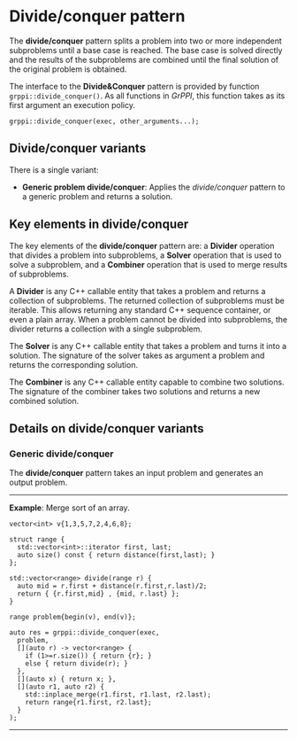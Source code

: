 # Divide/conquer pattern

The **divide/conquer** pattern splits a problem into two or more independent
subproblems until a base case is reached. The base case is solved directly and
the results of the subproblems are combined until the final solution of the
original problem is obtained.

The interface to the **Divide&Conquer** pattern is provided by function
`grppi::divide_conquer()`. As all functions in *GrPPI*, this function takes as
its first argument an execution policy.

~~~{.cpp}
grppi::divide_conquer(exec, other_arguments...);
~~~

## Divide/conquer variants

There is a single variant:

* **Generic problem  divide/conquer**: Applies the *divide/conquer* pattern to a
  generic problem and returns a solution.

## Key elements in divide/conquer

The key elements of the **divide/conquer** pattern are: a **Divider** operation that
divides a problem into subproblems, a **Solver** operation that is used to solve
a subproblem, and a **Combiner** operation that is used to merge results of
subproblems.

A **Divider** is any C++ callable entity that takes a problem and returns a
collection of subproblems. The returned collection of subproblems must be
iterable. This allows returning any standard C++ sequence container, or even a
plain array. When a problem cannot be divided into subproblems, the divider
returns a collection with a single subproblem.

The **Solver** is any C++ callable entity that takes a problem and turns it into
a solution. The signature of the solver takes as argument a problem and returns
the corresponding solution.

The **Combiner** is any C++ callable entity capable to combine two solutions.
The signature of the combiner takes two solutions and returns a new combined solution.

## Details on divide/conquer variants

### Generic divide/conquer

The **divide/conquer** pattern takes an input problem and generates an output problem.

---
**Example**: Merge sort of an array.
~~~{.cpp}
vector<int> v{1,3,5,7,2,4,6,8};

struct range {
  std::vector<int>::iterator first, last;
  auto size() const { return distance(first,last); }
};

std::vector<range> divide(range r) {
  auto mid = r.first + distance(r.first,r.last)/2;
  return { {r.first,mid} , {mid, r.last} };
}

range problem{begin(v), end(v)};

auto res = grppi::divide_conquer(exec,
  problem,
  [](auto r) -> vector<range> {
    if (1>=r.size()) { return {r}; }
    else { return divide(r); }
  },
  [](auto x) { return x; },
  [](auto r1, auto r2) {
    std::inplace_merge(r1.first, r1.last, r2.last);
    return range{r1.first, r2.last};
  }
);
~~~
---

